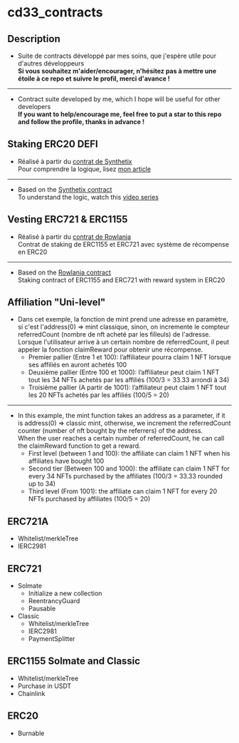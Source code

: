 # cd33_contracts
## Description
* Suite de contracts développé par mes soins, que j'espère utile pour d'autres développeurs  
**Si vous souhaitez m'aider/encourager, n'hésitez pas à mettre une étoile à ce repo et suivre le profil, merci d'avance !**
----------------
* Contract suite developed by me, which I hope will be useful for other developers  
**If you want to help/encourage me, feel free to put a star to this repo and follow the profile, thanks in advance !**

## Staking ERC20 DEFI
* Réalisé à partir du [contrat de Synthetix](https://github.com/Synthetixio/synthetix/blob/develop/contracts/StakingRewards.sol)  
Pour comprendre la logique, lisez [mon article](https://cd33.medium.com/defi-staking-rewards-synthetix-64f2e691d718)
----------------
* Based on the [Synthetix contract](https://github.com/Synthetixio/synthetix/blob/develop/contracts/StakingRewards.sol)  
To understand the logic, watch this [video series](https://www.youtube.com/watch?v=6ZO5aYg1GI8)

## Vesting ERC721 & ERC1155
* Réalisé à partir du [contrat de Rowlanja](https://github.com/rowlanja/NE-staking-system/blob/main/contracts/Staking-System-Optimized.sol)  
Contrat de staking de ERC1155 et ERC721 avec système de récompense en ERC20
----------------
* Based on the [Rowlanja contract](https://github.com/rowlanja/NE-staking-system/blob/main/contracts/Staking-System-Optimized.sol)  
Staking contract of ERC1155 and ERC721 with reward system in ERC20

## Affiliation "Uni-level"
* Dans cet exemple, la fonction de mint prend une adresse en paramètre, si c'est l'address(0) => mint classique, sinon, on incremente le compteur referredCount (nombre de nft acheté par les filleuls) de l'adresse.  
Lorsque l'utilisateur arrive à un certain nombre de referredCount, il peut appeler la fonction claimReward pour obtenir une récompense.  
  - Premier pallier (Entre 1 et 100): l’affiliateur pourra claim 1 NFT lorsque ses affiliés en auront achetés 100  
  - Deuxième pallier (Entre 100 et 1000): l’affiliateur peut claim 1 NFT tout les 34 NFTs achetés par les affiliés (100/3 = 33.33 arrondi à 34)  
  - Troisième pallier (A partir de 1001): l’affiliateur peut claim 1 NFT tout les 20 NFTs achetés par les affiliés (100/5 = 20)
----------------
* In this example, the mint function takes an address as a parameter, if it is address(0) => classic mint, otherwise, we increment the referredCount counter (number of nft bought by the referrers) of the address.  
When the user reaches a certain number of referredCount, he can call the claimReward function to get a reward.  
  - First level (between 1 and 100): the affiliate can claim 1 NFT when his affiliates have bought 100  
  - Second tier (Between 100 and 1000): the affiliate can claim 1 NFT for every 34 NFTs purchased by the affiliates (100/3 = 33.33 rounded up to 34)  
  - Third level (From 1001): the affiliate can claim 1 NFT for every 20 NFTs purchased by affiliates (100/5 = 20)
  
## ERC721A
* Whitelist/merkleTree
* IERC2981

## ERC721
* Solmate
  - Initialize a new collection
  - ReentrancyGuard
  - Pausable
* Classic
  - Whitelist/merkleTree
  - IERC2981
  - PaymentSplitter

## ERC1155 Solmate and Classic
* Whitelist/merkleTree
* Purchase in USDT
* Chainlink

## ERC20
* Burnable
